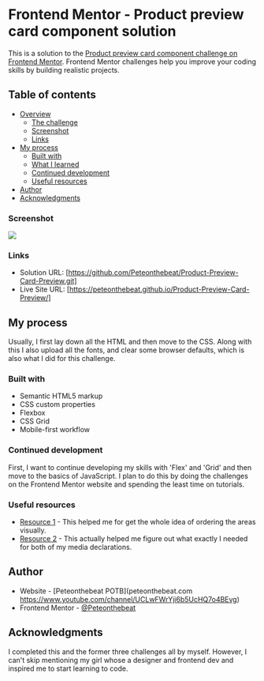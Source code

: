 # Frontend Mentor - Product preview card component solution

This is a solution to the [Product preview card component challenge on Frontend Mentor](https://www.frontendmentor.io/challenges/product-preview-card-component-GO7UmttRfa). Frontend Mentor challenges help you improve your coding skills by building realistic projects.

## Table of contents

- [Overview](#overview)
  - [The challenge](#the-challenge)
  - [Screenshot](#screenshot)
  - [Links](#links)
- [My process](#my-process)
  - [Built with](#built-with)
  - [What I learned](#what-i-learned)
  - [Continued development](#continued-development)
  - [Useful resources](#useful-resources)
- [Author](#author)
- [Acknowledgments](#acknowledgments)

### Screenshot

![](./product-preview-potbscreenshot.jpg)

### Links

- Solution URL: [https://github.com/Peteonthebeat/Product-Preview-Card-Preview.git]
- Live Site URL: [https://peteonthebeat.github.io/Product-Preview-Card-Preview/]

## My process

Usually, I first lay down all the HTML and then move to the CSS. Along with this I also upload all the fonts, and clear some browser defaults, which is also what I did for this challenge. 

### Built with

- Semantic HTML5 markup
- CSS custom properties
- Flexbox
- CSS Grid
- Mobile-first workflow

### Continued development

First, I want to continue developing my skills with 'Flex' and 'Grid' and then move to the basics of JavaScript.
I plan to do this by doing the challenges on the Frontend Mentor website and spending the least time on tutorials.

### Useful resources

- [Resource 1](https://developer.mozilla.org/en-US/docs/Web/CSS/grid-template-areas) - This helped me for get the whole idea of
  ordering the areas visually.
- [Resource 2](https://www.w3schools.com/cssref/tryit.asp?filename=trycss_grid-template-areas) - This actually helped me figure out what exactly I needed for both of my media declarations.

## Author

- Website - [Peteonthebeat POTB](peteonthebeat.com https://www.youtube.com/channel/UCLwFWrYji6b5UcHQ7o4BEvg)
- Frontend Mentor - [@Peteonthebeat](https://www.frontendmentor.io/profile/Peteonthebeat)

## Acknowledgments

I completed this and the former three challenges all by myself. However, I can't skip mentioning my girl whose a designer and frontend dev and inspired me to start learning to code.
